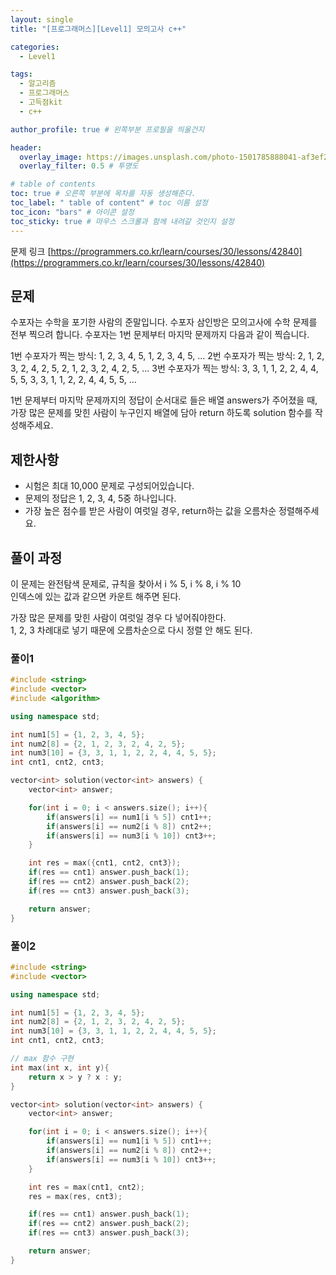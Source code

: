 ```yaml
---
layout: single
title: "[프로그래머스][Level1] 모의고사 c++"

categories:
  - Level1

tags:
  - 알고리즘
  - 프로그래머스
  - 고득점kit
  - c++

author_profile: true # 왼쪽부분 프로필을 띄울건지

header:
  overlay_image: https://images.unsplash.com/photo-1501785888041-af3ef285b470?ixlib=rb-1.2.1&ixid=eyJhcHBfaWQiOjEyMDd9&auto=format&fit=crop&w=1350&q=80
  overlay_filter: 0.5 # 투명도

# table of contents
toc: true # 오른쪽 부분에 목차를 자동 생성해준다.
toc_label: " table of content" # toc 이름 설정
toc_icon: "bars" # 아이콘 설정
toc_sticky: true # 마우스 스크롤과 함께 내려갈 것인지 설정
---
```


문제 링크 [https://programmers.co.kr/learn/courses/30/lessons/42840](https://programmers.co.kr/learn/courses/30/lessons/42840)

## 문제

수포자는 수학을 포기한 사람의 준말입니다. 수포자 삼인방은 모의고사에 수학 문제를 전부 찍으려 합니다. 수포자는 1번 문제부터 마지막 문제까지 다음과 같이 찍습니다.

1번 수포자가 찍는 방식: 1, 2, 3, 4, 5, 1, 2, 3, 4, 5, ...
2번 수포자가 찍는 방식: 2, 1, 2, 3, 2, 4, 2, 5, 2, 1, 2, 3, 2, 4, 2, 5, ...
3번 수포자가 찍는 방식: 3, 3, 1, 1, 2, 2, 4, 4, 5, 5, 3, 3, 1, 1, 2, 2, 4, 4, 5, 5, ...

1번 문제부터 마지막 문제까지의 정답이 순서대로 들은 배열 answers가 주어졌을 때, 가장 많은 문제를 맞힌 사람이 누구인지 배열에 담아 return 하도록 solution 함수를 작성해주세요.

## 제한사항

- 시험은 최대 10,000 문제로 구성되어있습니다.
- 문제의 정답은 1, 2, 3, 4, 5중 하나입니다.
- 가장 높은 점수를 받은 사람이 여럿일 경우, return하는 값을 오름차순 정렬해주세요.

## 풀이 과정

이 문제는 완전탐색 문제로, 규칙을 찾아서 i % 5, i % 8, i % 10  
인덱스에 있는 값과 같으면 카운트 해주면 된다.

가장 많은 문제를 맞힌 사람이 여럿일 경우 다 넣어줘야한다.  
1, 2, 3 차례대로 넣기 때문에 오름차순으로 다시 정렬 안 해도 된다.

### 풀이1

```c++
#include <string>
#include <vector>
#include <algorithm>

using namespace std;

int num1[5] = {1, 2, 3, 4, 5};
int num2[8] = {2, 1, 2, 3, 2, 4, 2, 5};
int num3[10] = {3, 3, 1, 1, 2, 2, 4, 4, 5, 5};
int cnt1, cnt2, cnt3;

vector<int> solution(vector<int> answers) {
    vector<int> answer;

    for(int i = 0; i < answers.size(); i++){
        if(answers[i] == num1[i % 5]) cnt1++;
        if(answers[i] == num2[i % 8]) cnt2++;
        if(answers[i] == num3[i % 10]) cnt3++;
    }

    int res = max({cnt1, cnt2, cnt3});
    if(res == cnt1) answer.push_back(1);
    if(res == cnt2) answer.push_back(2);
    if(res == cnt3) answer.push_back(3);

    return answer;
}
```

### 풀이2

```c++
#include <string>
#include <vector>

using namespace std;

int num1[5] = {1, 2, 3, 4, 5};
int num2[8] = {2, 1, 2, 3, 2, 4, 2, 5};
int num3[10] = {3, 3, 1, 1, 2, 2, 4, 4, 5, 5};
int cnt1, cnt2, cnt3;

// max 함수 구현
int max(int x, int y){
    return x > y ? x : y;
}

vector<int> solution(vector<int> answers) {
    vector<int> answer;

    for(int i = 0; i < answers.size(); i++){
        if(answers[i] == num1[i % 5]) cnt1++;
        if(answers[i] == num2[i % 8]) cnt2++;
        if(answers[i] == num3[i % 10]) cnt3++;
    }

    int res = max(cnt1, cnt2);
    res = max(res, cnt3);

    if(res == cnt1) answer.push_back(1);
    if(res == cnt2) answer.push_back(2);
    if(res == cnt3) answer.push_back(3);

    return answer;
}
```
